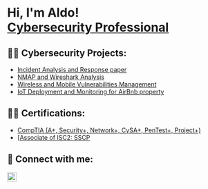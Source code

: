 <h1>Hi, I'm Aldo! <br/><a href="https://www.linkedin.com/in/aldo-tile-04aa0a294/">Cybersecurity Professional</a> </h1>

<h2>👨‍💻 Cybersecurity Projects:</h2>

  - [Incident Analysis and Response paper](https://drive.google.com/file/d/13iu2rA7jXsoCpEzcbCAbQjRyoVqJZ-dX/view?usp=sharing)
  - [NMAP and Wireshark Analysis](https://drive.google.com/file/d/1YOSElbea1CQg9S_DMprElfOB2SRlYdoJ/view?usp=sharing)
  - [Wireless and Mobile Vulnerabilities Management](https://drive.google.com/file/d/1JBGTTyErprnKKeq5Vo1M0hu9XFvcawU2/view?usp=sharing)
  - [IoT Deployment and Monitoring for AirBnb property](https://drive.google.com/file/d/1tmjNpcgQGrV5KgAG3-R0EgxC5tkNRMHR/view?usp=sharing)

<h2>👨‍💻 Certifications:</h2>

  - [CompTIA (A+, Security+, Network+, CySA+, PenTest+, Project+)](https://www.credly.com/users/aldo-tile)
  - [[Associate of ISC2: SSCP](https://drive.google.com/file/d/1tlH3bQxfSS8q5EPisOAwBuPghRqX4lg_/view?usp=sharing)

<h2> 🤳 Connect with me:</h2>

[<img align="left" alt="JoshMadakor | LinkedIn" width="22px" src="https://cdn.jsdelivr.net/npm/simple-icons@v3/icons/linkedin.svg" />][linkedin]

[linkedin]: https://www.linkedin.com/in/aldo-tile-04aa0a294/

<!--
**joshmadakor1/joshmadakor1** is a ✨ _special_ ✨ repository because its `README.md` (this file) appears on your GitHub profile.

Here are some ideas to get you started:

- 🔭 I’m currently working on ...
- 🌱 I’m currently learning ...
- 👯 I’m looking to collaborate on ...
- 🤔 I’m looking for help with ...
- 💬 Ask me about ...
- 📫 How to reach me: ...
- 😄 Pronouns: ...
- ⚡ Fun fact: ...
-->
